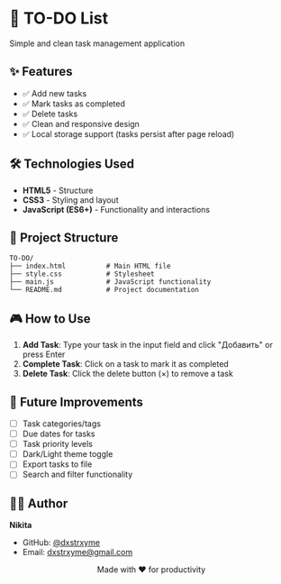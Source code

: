 # 📝 TO-DO List

Simple and clean task management application

## ✨ Features

- ✅ Add new tasks
- ✅ Mark tasks as completed
- ✅ Delete tasks
- ✅ Clean and responsive design
- ✅ Local storage support (tasks persist after page reload)

## 🛠️ Technologies Used

- **HTML5** - Structure
- **CSS3** - Styling and layout
- **JavaScript (ES6+)** - Functionality and interactions

## 📁 Project Structure

```
TO-DO/
├── index.html          # Main HTML file
├── style.css           # Stylesheet
├── main.js             # JavaScript functionality
└── README.md           # Project documentation
```

## 🎮 How to Use

1. **Add Task**: Type your task in the input field and click "Добавить" or press Enter
2. **Complete Task**: Click on a task to mark it as completed
3. **Delete Task**: Click the delete button (×) to remove a task

## 🚧 Future Improvements

- [ ] Task categories/tags
- [ ] Due dates for tasks
- [ ] Task priority levels
- [ ] Dark/Light theme toggle
- [ ] Export tasks to file
- [ ] Search and filter functionality

## 👨‍💻 Author

**Nikita**

- GitHub: [@dxstrxyme](https://github.com/dxstrxyme)
- Email: dxstrxyme@gmail.com

<div align="center">
  <p>Made with ❤️ for productivity</p>
</div>
